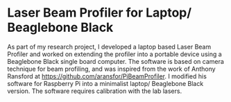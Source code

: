 # Laser Beam Profiler for Laptop/ Beaglebone Black

As part of my research project, I developed a laptop based Laser Beam Profiler and worked on extending the profiler into a portable device using a Beaglebone Black single board computer. The software is based on camera technique for beam profiling, and was inspired from the work of Anthony Ransford at https://github.com/aransfor/PiBeamProfiler. I modified his software for Raspberry Pi into a minimalist laptop/ Beaglebone Black version. The software requires calibration with the lab lasers.
